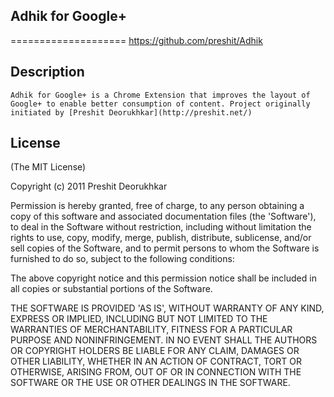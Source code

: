 ## Adhik for Google+
====================
	https://github.com/preshit/Adhik


Description
-----------
	
	Adhik for Google+ is a Chrome Extension that improves the layout of Google+ to enable better consumption of content. Project originally initiated by [Preshit Deorukhkar](http://preshit.net/)

License
-------

  (The MIT License)

  Copyright (c) 2011 Preshit Deorukhkar

  Permission is hereby granted, free of charge, to any person obtaining
  a copy of this software and associated documentation files (the
  'Software'), to deal in the Software without restriction, including
  without limitation the rights to use, copy, modify, merge, publish,
  distribute, sublicense, and/or sell copies of the Software, and to
  permit persons to whom the Software is furnished to do so, subject to
  the following conditions:

  The above copyright notice and this permission notice shall be
  included in all copies or substantial portions of the Software.

  THE SOFTWARE IS PROVIDED 'AS IS', WITHOUT WARRANTY OF ANY KIND,
  EXPRESS OR IMPLIED, INCLUDING BUT NOT LIMITED TO THE WARRANTIES OF
  MERCHANTABILITY, FITNESS FOR A PARTICULAR PURPOSE AND NONINFRINGEMENT.
  IN NO EVENT SHALL THE AUTHORS OR COPYRIGHT HOLDERS BE LIABLE FOR ANY
  CLAIM, DAMAGES OR OTHER LIABILITY, WHETHER IN AN ACTION OF CONTRACT,
  TORT OR OTHERWISE, ARISING FROM, OUT OF OR IN CONNECTION WITH THE
  SOFTWARE OR THE USE OR OTHER DEALINGS IN THE SOFTWARE.